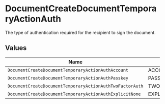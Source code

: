 # DocumentCreateDocumentTemporaryActionAuth

The type of authentication required for the recipient to sign the document.


## Values

| Name                                                     | Value                                                    |
| -------------------------------------------------------- | -------------------------------------------------------- |
| `DocumentCreateDocumentTemporaryActionAuthAccount`       | ACCOUNT                                                  |
| `DocumentCreateDocumentTemporaryActionAuthPasskey`       | PASSKEY                                                  |
| `DocumentCreateDocumentTemporaryActionAuthTwoFactorAuth` | TWO_FACTOR_AUTH                                          |
| `DocumentCreateDocumentTemporaryActionAuthExplicitNone`  | EXPLICIT_NONE                                            |